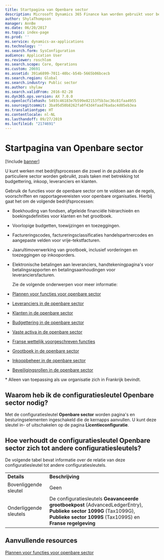 ```yaml
---
title: Startpagina van Openbare sector
description: Microsoft Dynamics 365 Finance kan worden gebruikt voor bedrijfsprocessen die zowel in de publieke als de particuliere sector worden gebruikt, zoals taken met betrekking tot budgettering, inkoop, leveranciers en klanten.
author: ShylaThompson
manager: AnnBe
ms.date: 06/20/2017
ms.topic: index-page
ms.prod: ''
ms.service: dynamics-ax-applications
ms.technology: ''
ms.search.form: SysConfiguration
audience: Application User
ms.reviewer: roschlom
ms.search.scope: Core, Operations
ms.custom: 20691
ms.assetid: 391a6899-7011-40bc-b54b-5665b06bcecb
ms.search.region: Global
ms.search.industry: Public sector
ms.author: shylaw
ms.search.validFrom: 2016-02-28
ms.dyn365.ops.version: AX 7.0.0
ms.openlocfilehash: 5493c46183e7b599e82153f5b3ac36c81faa4955
ms.sourcegitcommit: 3ba95d50b8262fa0f43d4faad76adac4d05eb3ea
ms.translationtype: HT
ms.contentlocale: nl-NL
ms.lasthandoff: 09/27/2019
ms.locfileid: "2174691"
---
```

# <a name="public-sector-home-page"></a>Startpagina van Openbare sector

[!include [banner](../includes/banner.md)]

U kunt werken met bedrijfsprocessen die zowel in de publieke als de particuliere sector worden gebruikt, zoals taken met betrekking tot budgettering, inkoop, leveranciers en klanten. 

Gebruik de functies voor de openbare sector om te voldoen aan de regels, voorschriften en rapportagevereisten voor openbare organisaties. Hierbij gaat het om de volgende bedrijfsprocessen: 

- Boekhouding van fondsen, afgeleide financiële hiërarchieën en boekingsdefinities voor klanten en het grootboek.
- Voorlopige budgetten, toewijzingen en toezeggingen.
- Factureringscodes, factureringsclassificaties handelspartnercodes en aangepaste velden voor vrije-tekstfacturen.
- Jaarultimoverwerking van grootboek, inclusief vorderingen en toezeggingen op inkooporders.
- Elektronische betalingen aan leveranciers, handtekeningpagina's voor betalingsrapporten en betalingsaanhoudingen voor leveranciersfacturen.

  Zie de volgende onderwerpen voor meer informatie:

- [Plannen voor functies voor openbare sector](plan-public-sector-functionality.md)
- [Leveranciers in de openbare sector](accounts-payable-public-sector.md)
- [Klanten in de openbare sector](accounts-receivable-public-sector.md)
- [Budgettering in de openbare sector](budgeting-public-sector.md)
- [Vaste activa in de openbare sector](fixed-asset-public-sector.md)
- [Franse wettelijk voorgeschreven functies](../localizations/emea-fra-public-sector-accounting.md)
- [Grootboek in de openbare sector](general-ledger-public-sector.md)
- [Inkoopbeheer in de openbare sector](procurement-sourcing-public-sector.md)
- [Beveiligingsrollen in de openbare sector](security-roles-public-sector.md)

\* Alleen van toepassing als uw organisatie zich in Frankrijk bevindt.

## <a name="why-do-i-need-the-public-sector-configuration-key"></a>Waarom heb ik de configuratiesleutel Openbare sector nodig?
Met de configuratiesleutel **Openbare sector** worden pagina's en besturingselementen ingeschakeld die de kernapps aanvullen. U kunt deze sleutel in- of uitschakelen op de pagina **Licentieconfiguratie**.

## <a name="how-does-the-public-sector-configuration-key-relate-to-other-configuration-keys"></a>Hoe verhoudt de configuratiesleutel Openbare sector zich tot andere configuratiesleutels?
De volgende tabel bevat informatie over de relatie van deze configuratiesleutel tot andere configuratiesleutels.

|            |                                                                                                                                                                                                                     |
|------------|---------------------------------------------------------------------------------------------------------------------------------------------------------------------------------------------------------------------|
| **Details** | **Beschrijving**                                                                                                                                                                                                     |
| Bovenliggende sleutel | Geen                                                                                                                                                                                                                |
| Onderliggende sleutels | De configuratiesleutels **Geavanceerde grootboekpost** (AdvancedLedgerEntry), **Publieke sector 1099G** (Tax1099G), **Publieke sector 1099S** (Tax1099S) en **Franse regelgeving** |


<a name="additional-resources"></a>Aanvullende resources
--------

[Plannen voor functies voor openbare sector](plan-public-sector-functionality.md)



